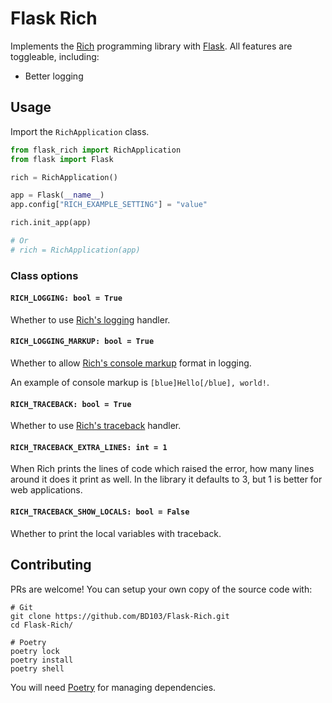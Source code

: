 # Flask Rich

Implements the [Rich](https://pypi.org/project/rich/) programming library with [Flask](https://pypi.org/project/Flask/). All features are toggleable, including:

- Better logging

## Usage

Import the `RichApplication` class.

```python
from flask_rich import RichApplication
from flask import Flask

rich = RichApplication()

app = Flask(__name__)
app.config["RICH_EXAMPLE_SETTING"] = "value"

rich.init_app(app)

# Or
# rich = RichApplication(app)
```

### Class options

#### `RICH_LOGGING: bool = True`

Whether to use [Rich's logging](https://rich.readthedocs.io/en/latest/logging.html) handler.

#### `RICH_LOGGING_MARKUP: bool = True`

Whether to allow [Rich's console markup](https://rich.readthedocs.io/en/latest/markup.html#console-markup) format in logging.

An example of console markup is `[blue]Hello[/blue], world!`.

#### `RICH_TRACEBACK: bool = True`

Whether to use [Rich's traceback](https://rich.readthedocs.io/en/latest/traceback.html) handler.

#### `RICH_TRACEBACK_EXTRA_LINES: int = 1`

When Rich prints the lines of code which raised the error, how many lines around it does it print as well. In the library it defaults to 3, but 1 is better for web applications.

#### `RICH_TRACEBACK_SHOW_LOCALS: bool = False`

Whether to print the local variables with traceback.

## Contributing

PRs are welcome! You can setup your own copy of the source code with:

```shell
# Git
git clone https://github.com/BD103/Flask-Rich.git
cd Flask-Rich/

# Poetry
poetry lock
poetry install
poetry shell
```

You will need [Poetry](https://python-poetry.org/) for managing dependencies.